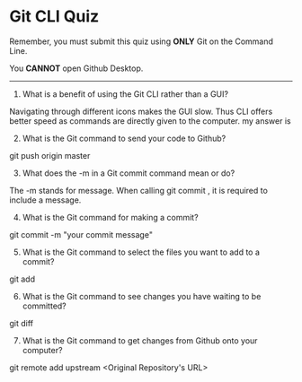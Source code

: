 # Git CLI Quiz

Remember, you must submit this quiz using __ONLY__ Git on the Command Line.

You __CANNOT__ open Github Desktop.

---

1. What is a benefit of using the Git CLI rather than a GUI?

<!-- Write your answer here -->
Navigating through different icons makes the GUI slow. Thus CLI offers better speed as commands are directly given to the computer. 
my answer is

2. What is the Git command to send your code to Github?

<!-- Write your answer here -->
git push origin master

3. What does the -m in a Git commit command mean or do?

<!-- Write your answer here -->
The -m stands for message. When calling git commit , it is required to include a message.

4. What is the Git command for making a commit?

<!-- Write your answer here -->
git commit -m "your commit message"

5. What is the Git command to select the files you want to add to a commit?

<!-- Write your answer here -->
git add <FILENAME>

6. What is the Git command to see changes you have waiting to be committed?

<!-- Write your answer here -->
git diff

7. What is the Git command to get changes from Github onto your computer?

<!-- Write your answer here -->
git remote add upstream <Original Repository's URL>
